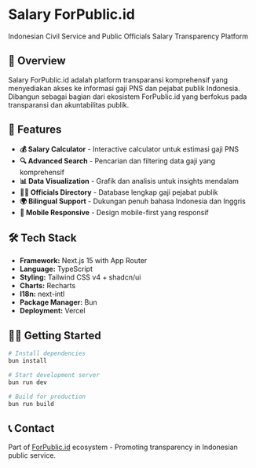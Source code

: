 # Salary ForPublic.id

Indonesian Civil Service and Public Officials Salary Transparency Platform

## 🎯 Overview

Salary ForPublic.id adalah platform transparansi komprehensif yang menyediakan akses ke informasi gaji PNS dan pejabat publik Indonesia. Dibangun sebagai bagian dari ekosistem ForPublic.id yang berfokus pada transparansi dan akuntabilitas publik.

## 🚀 Features

- **💰 Salary Calculator** - Interactive calculator untuk estimasi gaji PNS
- **🔍 Advanced Search** - Pencarian dan filtering data gaji yang komprehensif  
- **📊 Data Visualization** - Grafik dan analisis untuk insights mendalam
- **👨‍💼 Officials Directory** - Database lengkap gaji pejabat publik
- **🌍 Bilingual Support** - Dukungan penuh bahasa Indonesia dan Inggris
- **📱 Mobile Responsive** - Design mobile-first yang responsif

## 🛠 Tech Stack

- **Framework:** Next.js 15 with App Router
- **Language:** TypeScript  
- **Styling:** Tailwind CSS v4 + shadcn/ui
- **Charts:** Recharts
- **I18n:** next-intl
- **Package Manager:** Bun
- **Deployment:** Vercel

## 🏃‍♂️ Getting Started

```bash
# Install dependencies
bun install

# Start development server  
bun run dev

# Build for production
bun run build
```

## 📞 Contact

Part of [ForPublic.id](https://forpublic.id) ecosystem - Promoting transparency in Indonesian public service.